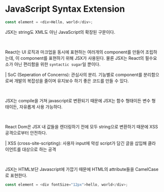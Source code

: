 # JavaScript Syntax Extension

```js
const element = <div>Hello, world</div>;
```

JSX는 string도 XML도 아닌 JavaScript의 확장된 구문이다.

<br />

React는 UI 로직과 마크업을 동시에 표현하는 여러개의 component를 만들어 조립하는데, 이 component를 표현하기 위해 JSX가 사용된다. 물론 JSX는 React의 필수요소가 아닌 편리함을 위한 `syntactic sugar`일 뿐이다.

| SoC (Seperation of Concerns): 관심사의 분리. 기능별로 component를 분리함으로써 개발의 복잡성을 줄이며 유지보수 하기 좋은 코드를 만들 수 있다.

<br />

JSX는 compile을 거쳐 javascript로 변환되기 때문에 JSX는 함수 형태이든 변수 형태이든, 자유롭게 사용 가능하다.

<br />

React Dom은 JSX 내 값들을 렌더링하기 전에 모두 string으로 변환하기 때문에 XSS 공격으로부터 안전하다.

| XSS (cross-site-scripting): 사용자 input에 악성 script가 담긴 글을 삽입해 클라이언트를 대상으로 하는 공격

<br />

JSX는 HTML보단 Javascript에 가깝기 때문에 HTML의 attribute들을 CamelCase로 표현한다.

```js
const element = <div fontSize="12px">hello, world</div>;
```
